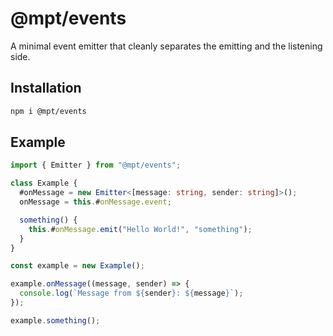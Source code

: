 # @mpt/events
A minimal event emitter that cleanly separates the emitting and the listening side.

## Installation
```bash
npm i @mpt/events
```

## Example
```ts
import { Emitter } from "@mpt/events";

class Example {
  #onMessage = new Emitter<[message: string, sender: string]>();
  onMessage = this.#onMessage.event;

  something() {
    this.#onMessage.emit("Hello World!", "something");
  }
}

const example = new Example();

example.onMessage((message, sender) => {
  console.log(`Message from ${sender}: ${message}`);
});

example.something();
```
